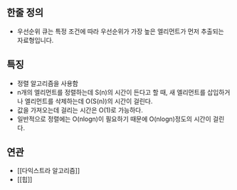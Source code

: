 ## 한줄 정의
- 우선순위 큐는 특정 조건에 따라 우선순위가 가장 높은 엘리먼트가 먼저 추출되는 자료형입니다. 

## 특징
- 정렬 알고리즘을 사용함
- n개의 엘리먼트를 정렬하는데 S(n)의 시간이 든다고 할 때, 새 엘리먼트를 삽입하거나 엘리먼트를 삭제하는데 O(S(n))의 시간이 걸린다. 
- 값을 가져오는데 걸리는 시간은 O(1)로 가능하다.
- 일반적으로 정렬에는 O(nlogn)이 필요하기 때문에 O(nlogn)정도의 시간이 걸린다.


## 연관 
- [[다익스트라 알고리즘]]
- [[힙]]
